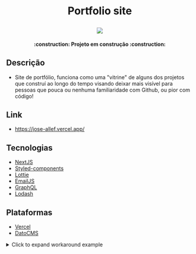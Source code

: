 <h1 align="center">
  <p>Portfolio site</p>
  <img src="https://user-images.githubusercontent.com/46696111/157259784-91775083-ad4e-4c8c-ac07-f4443d0f2e08.gif">  
</h1>

<h4 align="center"> 
    :construction:  Projeto em construção  :construction:
</h4>

## Descrição
- Site de portfólio, funciona como uma "vitrine" de alguns dos projetos que construí ao longo do tempo visando deixar mais visível para pessoas que pouca ou nenhuma familiaridade com Github, ou pior com código!

## Link
- https://jose-allef.vercel.app/


## Tecnologias

- [NextJS](https://nextjs.org/)
- [Styled-components](https://styled-components.com/)
- [Lottie](https://www.npmjs.com/package/lottie-web)
- [EmailJS](https://www.emailjs.com/)
- [GraphQL](https://graphcdn.io/)
- [Lodash](https://www.npmjs.com/package/lodash)



## Plataformas
- [Vercel](https://vercel.com/)
- [DatoCMS](https://www.datocms.com/)















<details>
<summary>Click to expand workaround example</summary>
<br />

**components/StyledLink.js**

```javascript
import Link from 'next/link'
import styled from 'styled-components'

const StyledLink = ({ as, children, className, href }) => (
  <Link href={href} as={as} passHref>
    <a className={className}>{children}</a>
  </Link>
)

export default styled(StyledLink)`
  color: #0075e0;
  text-decoration: none;
  transition: all 0.2s ease-in-out;

  &:hover {
    color: #40a9ff;
  }

  &:focus {
    color: #40a9ff;
    outline: none;
    border: 0;
  }
`
```

**pages/index.js**

```javascript
import StyledLink from '../components/StyledLink'

export default () => (
  <StyledLink href="/post/[pid]" forwardedAs="/post/abc">
    First post
  </StyledLink>
)
```

</details>
